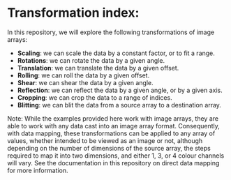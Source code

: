 # Transformation index:

In this repository, we will explore the following transformations of image arrays:

- **Scaling**: we can scale the data by a constant factor, or to fit a range.
- **Rotations**: we can rotate the data by a given angle.
- **Translation**: we can translate the data by a given offset.
- **Rolling**: we can roll the data by a given offset.
- **Shear**: we can shear the data by a given angle.
- **Reflection**: we can reflect the data by a given angle, or by a given axis.
- **Cropping**: we can crop the data to a range of indices.
- **Blitting**: we can blit the data from a source array to a destination array.

Note: While the examples provided here work with image arrays, they are able to work with any data cast into an image array
format. Consequently, with data mapping, these transformations can be applied to any array of values, whether intended to
be viewed as an image or not, although depending on the number of dimensions of the source array, the steps required to map
it into two dimensions, and either 1, 3, or 4 colour channels will vary. See the documentation in this repository on direct
data mapping for more information. 